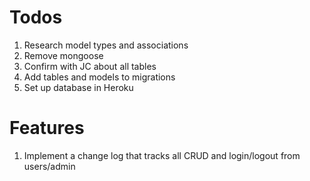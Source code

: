 # Todos

1. Research model types and associations
2. Remove mongoose
3. Confirm with JC about all tables
4. Add tables and models to migrations
5. Set up database in Heroku

# Features

1. Implement a change log that tracks all CRUD and login/logout from users/admin
